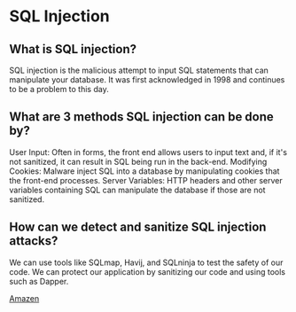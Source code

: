 # SQL Injection
## What is SQL injection?
SQL injection is the malicious attempt to input SQL statements that can manipulate your database. It was first acknowledged in 1998 and continues to be a problem to this day.

## What are 3 methods SQL injection can be done by?
User Input: Often in forms, the front end allows users to input text and, if it's not sanitized, it can result in SQL being run in the back-end.
Modifying Cookies: Malware inject SQL into a database by manipulating cookies that the front-end processes.
Server Variables: HTTP headers and other server variables containing SQL can manipulate the database if those are not sanitized. 

## How can we detect and sanitize SQL injection attacks?
We can use tools like SQLmap, Havij, and SQLninja to test the safety of our code. We can protect our application by sanitizing our code and using tools such as Dapper.

[Amazen](https://github.com/amanda-rice/AmaZen)